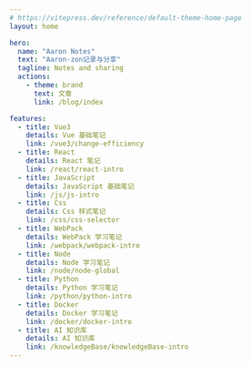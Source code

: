 ```yaml
---
# https://vitepress.dev/reference/default-theme-home-page
layout: home

hero:
  name: "Aaron Notes"
  text: "Aaron-zon记录与分享"
  tagline: Notes and sharing
  actions:
    - theme: brand
      text: 文章
      link: /blog/index

features:
  - title: Vue3
    details: Vue 基础笔记
    link: /vue3/change-efficiency
  - title: React
    details: React 笔记
    link: /react/react-intro
  - title: JavaScript
    details: JavaScript 基础笔记
    link: /js/js-intro
  - title: Css
    details: Css 样式笔记
    link: /css/css-selector
  - title: WebPack
    details: WebPack 学习笔记
    link: /webpack/webpack-intro
  - title: Node
    details: Node 学习笔记
    link: /node/node-global
  - title: Python
    details: Python 学习笔记
    link: /python/python-intro
  - title: Docker
    details: Docker 学习笔记
    link: /docker/docker-intro
  - title: AI 知识库
    details: AI 知识库
    link: /knowledgeBase/knowledgeBase-intro
---
```


